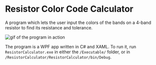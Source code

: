 # Resistor Color Code Calculator

A program which lets the user input the colors of the bands on a 4-band resistor to
find its resistance and tolerance. 

![gif of the program in action](https://i.ibb.co/88BSqsX/descriptiongif.gif)

The program is a WPF app written in C# and XAML. To run it, run `ResistorCalculator.exe` in either the `/Executable/` folder, or in
`/ResistorCalculator/ResistorCalculator/bin/Debug`.
